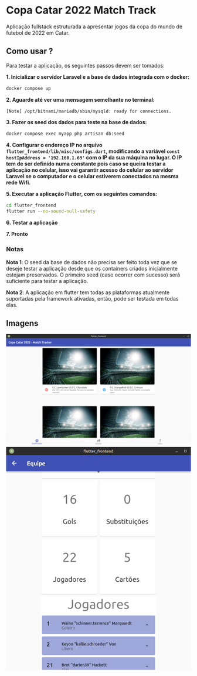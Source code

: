 # Copa Catar 2022 Match Track

Aplicação fullstack estruturada a apresentar jogos da copa do mundo de futebol de 2022 em Catar.

## Como usar ?

Para testar a aplicação, os seguintes passos devem ser tomados:

**1. Inicializar o servidor Laravel e a base de dados integrada com o docker:**
```bash
docker compose up
```

**2. Aguarde até ver uma mensagem semelhante no terminal:**
```
[Note] /opt/bitnami/mariadb/sbin/mysqld: ready for connections.
```

**3. Fazer os seed dos dados para teste na base de dados:**
```bash
docker compose exec myapp php artisan db:seed
```

**4. Configurar o endereço IP no arquivo `flutter_frontend/lib/misc/configs.dart`, modificando a variável `const hostIpAddress = '192.168.1.69'` com o IP da sua máquina no lugar. O IP tem de ser definido numa constante pois caso se queira testar a aplicação no celular, isso vai garantir acesso do celular ao servidor Laravel se o computador e o celular estiverem conectados na mesma rede Wifi.**

**5. Executar a aplicação Flutter, com os seguintes comandos:**
```bash
cd flutter_frontend
flutter run --no-sound-null-safety
```
**6. Testar a aplicação**

**7. Pronto**

### Notas

**Nota 1**: O seed da base de dados não precisa ser feito toda vez que se deseje testar a aplicação desde que os containers criados inicialmente estejam preservados. O primeiro seed (caso ocorrer com sucesso) será suficiente para testar a aplicação.

**Nota 2**: A aplicação em flutter tem todas as plataformas atualmente suportadas pela framework ativadas, então, pode ser testada em todas elas.

## Imagens

<img src="imagens/gui-example-image-01.png" alt="Example GUI image 01"/>


<img src="imagens/gui-example-image-02.png" alt="Example GUI image 02"/>

